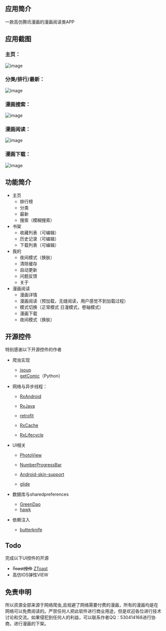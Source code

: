 ## 应用简介
  一款高仿腾讯漫画的漫画阅读类APP

## 应用截图
### 主页：
![image](https://img-blog.csdn.net/20180412181454255)
### 分类/排行/最新：
![image](https://img-blog.csdn.net/20180412181526892)
### 漫画搜索：
![image](https://img-blog.csdn.net/20180412181504274)
### 漫画阅读：
![image](https://img-blog.csdn.net/2018041218151119)
### 漫画下载：
![image](https://img-blog.csdn.net/20180412181519181)



## 功能简介
- 主页
   -  排行榜
   -  分类
   -  最新
   -  搜索（模糊搜索）
- 书架
   - 收藏列表（可编辑）
   - 历史记录（可编辑）
   - 下载列表（可编辑）
- 我的
   - 夜间模式（换肤）
   - 清除缓存
   - 自动更新
   - 问题反馈
   - 关于
- 漫画阅读
   - 漫画详情
   - 漫画阅读（预加载，无缝阅读，用户感觉不到加载过程）
   - 模式切换（正常模式 日漫模式，卷轴模式）
   - 漫画下载
   - 夜间模式（换肤）

## 开源控件

特别感谢以下开源控件的作者
- 爬虫实现
  - [jsoup](https://github.com/jhy/jsoup)
  - [getComic](https://github.com/abcfy2/getComic)（Python）

- 网络与异步线程：

  - [RxAndroid](https://github.com/ReactiveX/RxAndroid/)
  - [RxJava](https://github.com/ReactiveX/RxJava)

  - [retrofit](https://github.com/square/retrofit)
  - [RxCache](https://github.com/VictorAlbertos/RxCache)
  - [RxLifecycle](https://github.com/trello/RxLifecycle)
- UI相关
  - [PhotoView](https://github.com/chrisbanes/PhotoView)

  - [NumberProgressBar](https://github.com/daimajia/NumberProgressBar)
  - [Android-skin-support](https://github.com/ximsfei/Android-skin-support)
  - [glide](https://github.com/bumptech/glide)
- 数据库与sharedpreferences
  - [GreenDao](https://github.com/greenrobot/greenDAO) 
  - [hawk](https://github.com/orhanobut/hawk)
- 依赖注入
  - [butterknife](https://github.com/JakeWharton/butterknife)


## Todo

 完成以下UI控件的开源
 - ~~Toast控件~~ [ZToast](https://github.com/zhhr1122/ZToastDemo)
 - 高仿IOS弹性VIEW

## 免责申明

   所以资源全部来源于网络爬虫,且规避了网络需要付费的漫画，所有的漫画均是在网络可以免费阅读的。严禁任何人把此软件进行商业用途，但是欢迎各位进行技术讨论和交流。如果侵犯到任何人的利益，可以联系作者QQ：530414168进行协商，进行漫画的下架。
